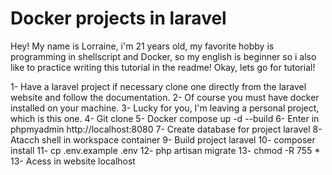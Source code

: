# Docker projects in laravel

Hey! My name is Lorraine, i'm 21 years old, my favorite hobby is programming in shellscript and Docker, so my english is beginner so i also like to practice writing this tutorial in the readme! Okay, lets go for tutorial!

1- Have a laravel project if necessary clone one directly from the laravel website and follow the documentation.
2- Of course you must have docker installed on your machine.
3- Lucky for you, I'm leaving a personal project, which is this one.
4- Git clone 
5- Docker compose up -d --build
6- Enter in phpmyadmin http://localhost:8080 
7- Create database for project laravel 
8- Atacch shell in workspace container
9- Build project laravel 
10- composer install
11- cp .env.example .env 
12- php artisan migrate 
13- chmod -R 755 * 
13- Acess in website localhost

